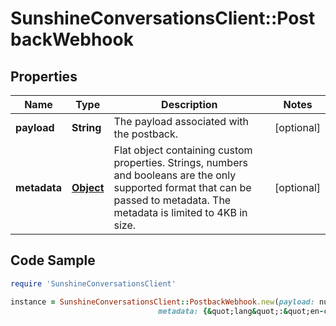 # SunshineConversationsClient::PostbackWebhook

## Properties

Name | Type | Description | Notes
------------ | ------------- | ------------- | -------------
**payload** | **String** | The payload associated with the postback. | [optional] 
**metadata** | [**Object**](.md) | Flat object containing custom properties. Strings, numbers and booleans  are the only supported format that can be passed to metadata. The metadata is limited to 4KB in size.  | [optional] 

## Code Sample

```ruby
require 'SunshineConversationsClient'

instance = SunshineConversationsClient::PostbackWebhook.new(payload: null,
                                 metadata: {&quot;lang&quot;:&quot;en-ca&quot;})
```


